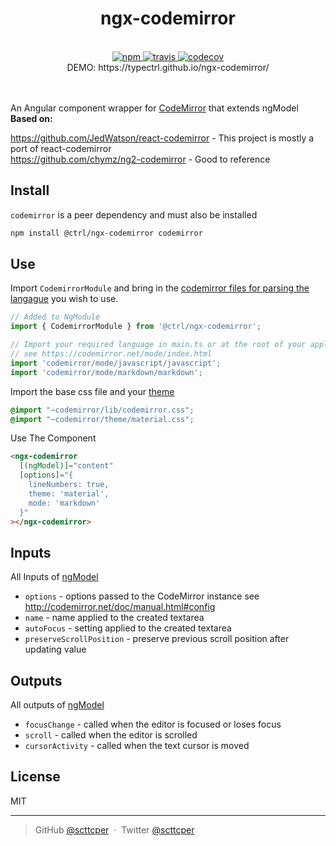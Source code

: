 <div align="center">
  <h1>ngx-codemirror</h1>
  <br>
  <a href="https://www.npmjs.com/package/@ctrl/ngx-codemirror">
    <img src="https://badge.fury.io/js/%40ctrl%2Fngx-codemirror.svg" alt="npm">
  </a> 
  <a href="https://travis-ci.org/TypeCtrl/ngx-codemirror">
    <img src="https://travis-ci.org/TypeCtrl/ngx-codemirror.svg?branch=master" alt="travis">
  </a> 
  <a href="https://codecov.io/github/typectrl/ngx-codemirror">
    <img src="https://img.shields.io/codecov/c/github/typectrl/ngx-codemirror.svg" alt="codecov">
  </a>
  <br>
  DEMO: https://typectrl.github.io/ngx-codemirror/
</div>
<br>
<br>

An Angular component wrapper for [CodeMirror](https://codemirror.net/) that extends ngModel  
__Based on:__   

https://github.com/JedWatson/react-codemirror - This project is mostly a port of react-codemirror  
https://github.com/chymz/ng2-codemirror - Good to reference  

## Install
`codemirror` is a peer dependency and must also be installed  
```sh
npm install @ctrl/ngx-codemirror codemirror
```

## Use
Import `CodemirrorModule` and bring in the [codemirror files for parsing the langague](https://codemirror.net/mode/index.html) you wish to use.
```ts
// Added to NgModule
import { CodemirrorModule } from '@ctrl/ngx-codemirror';

// Import your required language in main.ts or at the root of your application
// see https://codemirror.net/mode/index.html
import 'codemirror/mode/javascript/javascript';
import 'codemirror/mode/markdown/markdown';
```

Import the base css file and your [theme](https://codemirror.net/demo/theme.html)
```scss
@import "~codemirror/lib/codemirror.css";
@import "~codemirror/theme/material.css";
```

Use The Component
```html
<ngx-codemirror 
  [(ngModel)]="content" 
  [options]="{
    lineNumbers: true,
    theme: 'material',
    mode: 'markdown'
  }"
></ngx-codemirror>
```

## Inputs
All Inputs of [ngModel](https://angular.io/api/forms/NgModel#inputs)  
* `options` - options passed to the CodeMirror instance see http://codemirror.net/doc/manual.html#config
* `name` - name applied to the created textarea
* `autoFocus` - setting applied to the created textarea
* `preserveScrollPosition` - preserve previous scroll position after updating value

## Outputs
All outputs of [ngModel](https://angular.io/api/forms/NgModel#outputs)  
* `focusChange` - called when the editor is focused or loses focus
* `scroll` - called when the editor is scrolled
* `cursorActivity` - called when the text cursor is moved

## License
MIT

---

> GitHub [@scttcper](https://github.com/scttcper) &nbsp;&middot;&nbsp;
> Twitter [@scttcper](https://twitter.com/scttcper)
